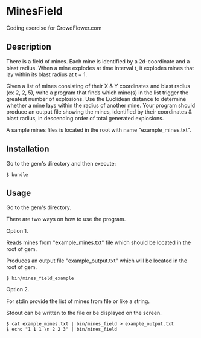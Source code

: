 # MinesField

Coding exercise for CrowdFlower.com

## Description

There is a field of mines. Each mine is identified by a 2d-coordinate and a blast radius. When a mine explodes at time interval t, it explodes mines that lay within its blast radius at t + 1.

Given a list of mines consisting of their X & Y coordinates and blast radius (ex 2, 2, 5), write a program that finds which mine(s) in the list trigger the greatest number of explosions. Use the Euclidean distance to determine whether a mine lays within the radius of another mine. Your program should produce an output file showing the mines, identified by their coordinates & blast radius, in descending order of total generated explosions.

A sample mines files is located in the root with name "example_mines.txt".

## Installation

Go to the gem's directory and then execute:

    $ bundle

## Usage

Go to the gem's directory.

There are two ways on how to use the program.

Option 1.

Reads mines from "example_mines.txt" file which should be located in the root of gem.

Produces an output file "example_output.txt" which will be located in the root of gem.

    $ bin/mines_field_example

Option 2.

For stdin provide the list of mines from file or like a string.

Stdout can be written to the file or be displayed on the screen.

    $ cat example_mines.txt | bin/mines_field > example_output.txt
    $ echo "1 1 1 \n 2 2 3" | bin/mines_field

